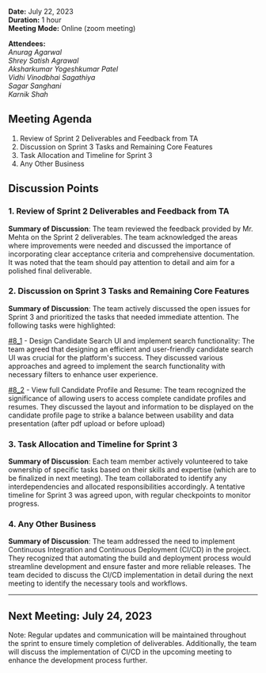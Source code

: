 **Date:** July 22, 2023  
**Duration:** 1 hour  
**Meeting Mode:** Online (zoom meeting)    

**Attendees:**  
_Anurag Agarwal_  
_Shrey Satish Agrawal_  
_Aksharkumar Yogeshkumar Patel_  
_Vidhi Vinodbhai Sagathiya_  
_Sagar Sanghani_  
_Karnik Shah_  

## Meeting Agenda

1. Review of Sprint 2 Deliverables and Feedback from TA
2. Discussion on Sprint 3 Tasks and Remaining Core Features
3. Task Allocation and Timeline for Sprint 3
4. Any Other Business

## Discussion Points

### 1. Review of Sprint 2 Deliverables and Feedback from TA

**Summary of Discussion**: The team reviewed the feedback provided by Mr. Mehta on the Sprint 2 deliverables. The team acknowledged the areas where improvements were needed and discussed the importance of incorporating clear acceptance criteria and comprehensive documentation. It was noted that the team should pay attention to detail and aim for a polished final deliverable.

### 2. Discussion on Sprint 3 Tasks and Remaining Core Features

**Summary of Discussion**: The team actively discussed the open issues for Sprint 3 and prioritized the tasks that needed immediate attention. The following tasks were highlighted:

[#8_1](https://github.com/Sagar7421/Eureka-Soen6011summer2023/issues/61) - Design Candidate Search UI and implement search functionality: The team agreed that designing an efficient and user-friendly candidate search UI was crucial for the platform's success. They discussed various approaches and agreed to implement the search functionality with necessary filters to enhance user experience.

[#8_2](https://github.com/Sagar7421/Eureka-Soen6011summer2023/issues/62) - View full Candidate Profile and Resume: The team recognized the significance of allowing users to access complete candidate profiles and resumes. They discussed the layout and information to be displayed on the candidate profile page to strike a balance between usability and data presentation (after pdf upload or before upload)

### 3.  Task Allocation and Timeline for Sprint 3
**Summary of Discussion**: Each team member actively volunteered to take ownership of specific tasks based on their skills and expertise (which are to be finalized in next meeting). The team collaborated to identify any interdependencies and allocated responsibilities accordingly. A tentative timeline for Sprint 3 was agreed upon, with regular checkpoints to monitor progress.

### 4. Any Other Business
**Summary of Discussion**: The team addressed the need to implement Continuous Integration and Continuous Deployment (CI/CD) in the project. They recognized that automating the build and deployment process would streamline development and ensure faster and more reliable releases. The team decided to discuss the CI/CD implementation in detail during the next meeting to identify the necessary tools and workflows.

---


## Next Meeting: July 24, 2023

Note: Regular updates and communication will be maintained throughout the sprint to ensure timely completion of deliverables. Additionally, the team will discuss the implementation of CI/CD in the upcoming meeting to enhance the development process further.
